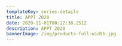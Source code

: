 ```yaml
---
templateKey: series-details
title: APPT 2020
date: 2020-11-01T08:22:30.251Z
description: APPT 2020
bannerImage: /img/products-full-width.jpg
---
```

